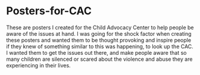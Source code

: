 # Posters-for-CAC
These are  posters I created for the Child Advocacy Center to help people be aware of the issues at hand. 
I was going for the shock factor when creating these posters and wanted them to be thought provoking and inspire 
people if they knew of something similar to this was happening, to look up the CAC. I wanted them to get the issues 
out there, and make people aware that so many children are silenced or scared about the violence and abuse they are 
experiencing in their lives.
